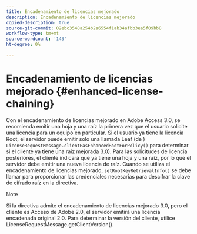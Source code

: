 ```yaml
---
title: Encadenamiento de licencias mejorado
description: Encadenamiento de licencias mejorado
copied-description: true
source-git-commit: 02ebc3548a254b2a6554f1ab34afbb3ea5f09bb8
workflow-type: tm+mt
source-wordcount: '143'
ht-degree: 0%

---
```


# Encadenamiento de licencias mejorado {#enhanced-license-chaining}

Con el encadenamiento de licencias mejorado en Adobe Access 3.0, se recomienda emitir una hoja y una raíz la primera vez que el usuario solicite una licencia para un equipo en particular. Si el usuario ya tiene la licencia Root, el servidor puede emitir solo una llamada Leaf (de ) `LicenseRequestMessage.clientHasEnhancedRootForPolicy()` para determinar si el cliente ya tiene una raíz mejorada 3.0). Para las solicitudes de licencia posteriores, el cliente indicará que ya tiene una hoja y una raíz, por lo que el servidor debe emitir una nueva licencia de raíz. Cuando se utiliza el encadenamiento de licencias mejorado, `setRootKeyRetrievalInfo()` se debe llamar para proporcionar las credenciales necesarias para descifrar la clave de cifrado raíz en la directiva.

>[!NOTE]
>
>Si la directiva admite el encadenamiento de licencias mejorado 3.0, pero el cliente es Acceso de Adobe 2.0, el servidor emitirá una licencia encadenada original 2.0. Para determinar la versión del cliente, utilice LicenseRequestMessage.getClientVersion().

